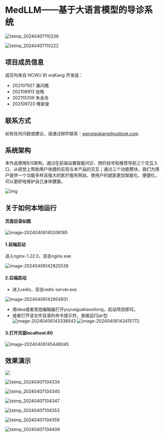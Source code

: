 # MedLLM——基于大语言模型的导诊系统

![tstmp_20240407110236](https://github.com/Kangwenqiao/MedLLM/assets/118408678/e4071a13-9987-4d10-baf7-b38c779e63d5)


![tstmp_20240407110222](https://github.com/Kangwenqiao/MedLLM/assets/118408678/0eca74c9-4ff5-4d5f-bc95-3a2bbaa309d3)


## 项目成员信息

成员均来自 NCWU 的 wqKang 开发组：

- 202107927 康问樵
- 202108913 张皓
- 202110209 朱金舟
- 202109723 傅家俊

## 联系方式

如有任何问题或建议，请通过邮件联系：wenqiaokang@outlook.com

## 系统架构

​		本作品使用B/S架构，通过在前端设置智能问诊、预约挂号和推荐导航三个交互入口，从视觉上帮助用户快捷的实现与本产品的交互；通过三个功能模块，我们为用户提供一个功能多样且强大的医疗服务网站，使用户的就医更加智能化、便捷化，可以更好地保护自己身体健康。

![img](image/tstmp_20240407103230.png)

## 关于如何本地运行

#### 页面目录如图

![image-20240406145206165](image/image-20240406145206165.png)

#### 1.前端启动

进入nginx-1.22.0，双击nginx.exe

![image-20240406142825539](image/image-20240406142825539.png)

#### 2.后端启动

- 进入redis，双击redis-server.exe

![image-20240406142954931](image/image-20240406142954931.png)

- 用idea或者其他编辑器打开yuyueguahaoxitong，启动项目即可。
- 或者打开该文件目录的命令提示符，直接运行jar包![image-20240406143338543](image/image-20240406143338543.png)	![image-20240406143415772](image/image-20240406143415772.png)

#### 3.打开页面localhost:80

![image-20240406145448045](image/image-20240406145448045.png)

## 效果演示

![](image/tstmp_20240407104328.png)



![tstmp_20240407104334](image/tstmp_20240407104334.png)

![tstmp_20240407104340](image/tstmp_20240407104340.png)

![tstmp_20240407104347](image/tstmp_20240407104347.png)

![tstmp_20240407104353](image/tstmp_20240407104353.png)

![tstmp_20240407104359](image/tstmp_20240407104359.png)

![tstmp_20240407104406](image/tstmp_20240407104406.png)

